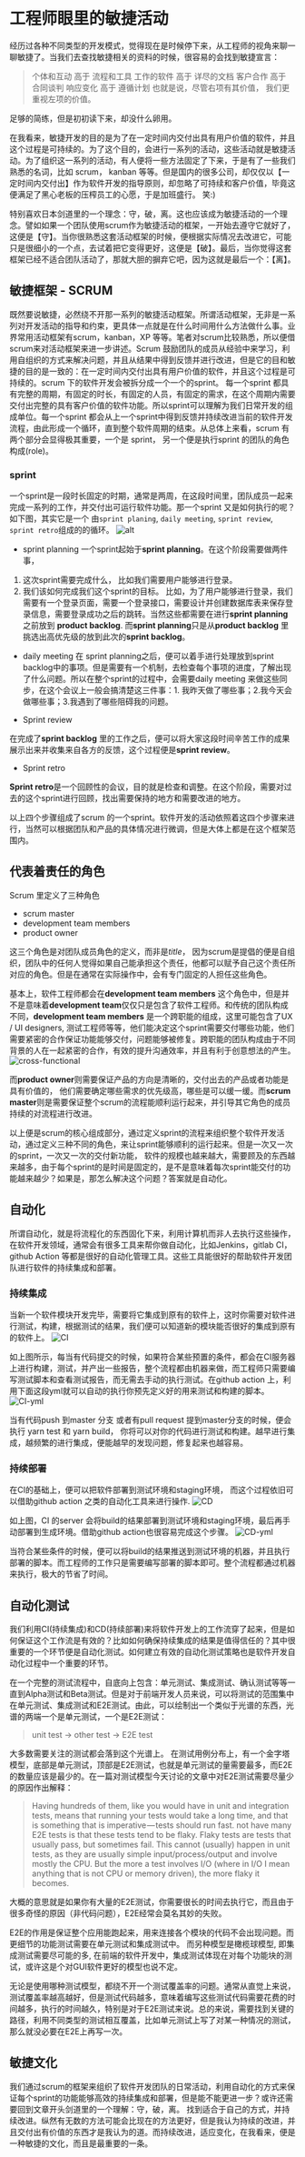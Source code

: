 # 工程师眼里的敏捷活动
经历过各种不同类型的开发模式，觉得现在是时候停下来，从工程师的视角来聊一聊敏捷了。当我们去查找敏捷相关的资料的时候，很容易的会找到敏捷宣言：
> 个体和互动 高于 流程和工具
工作的软件 高于 详尽的文档
客户合作 高于 合同谈判
响应变化 高于 遵循计划
也就是说，尽管右项有其价值，
我们更重视左项的价值。

足够的简练，但是初初读下来，却没什么卵用。

在我看来，敏捷开发的目的是为了在一定时间内交付出具有用户价值的软件，并且这个过程是可持续的。为了这个目的，会进行一系列的活动，这些活动就是敏捷活动。为了组织这一系列的活动，有人便将一些方法固定了下来，于是有了一些我们熟悉的名词，比如 scrum， kanban 等等。但是国内的很多公司，却仅仅以【一定时间内交付出】作为软件开发的指导原则，却忽略了可持续和客户价值，毕竟这便满足了黑心老板的压榨员工的心愿，于是加班盛行。 笑:)

特别喜欢日本剑道里的一个理念：守，破，离。这也应该成为敏捷活动的一个理念。譬如如果一个团队使用scrum作为敏捷活动的框架，一开始去遵守它就好了，这便是【守】。当你很熟悉这套活动框架的时候，便根据实际情况去改进它，可能只是很细小的一个点，去试着把它变得更好，这便是【破】。最后，当你觉得这套框架已经不适合团队活动了，那就大胆的摒弃它吧，因为这就是最后一个：【离】。

## 敏捷框架 - SCRUM
既然要说敏捷，必然绕不开那一系列的敏捷活动框架。所谓活动框架，无非是一系列对开发活动的指导和约束，更具体一点就是在什么时间用什么方法做什么事。业界常用活动框架有scrum，kanban，XP 等等。笔者对scrum比较熟悉，所以便借scrum来对活动框架来进一步讲述。Scrum 鼓励团队的成员从经验中来学习，利用自组织的方式来解决问题，并且从结果中得到反馈并进行改进，但是它的目和敏捷的目的是一致的：在一定时间内交付出具有用户价值的软件，并且这个过程是可持续的。scrum 下的软件开发会被拆分成一个一个的sprint。 每一个sprint 都具有完整的周期，有固定的时长，有固定的人员，有固定的需求，在这个周期内需要交付出完整的具有客户价值的软件功能。所以sprint可以理解为我们日常开发的组成单位。每一个sprint 都会从上一个sprint中得到反馈并持续改进当前的软件开发流程，由此形成一个循环，直到整个软件周期的结束。从总体上来看，scrum 有两个部分会显得极其重要，一个是 sprint， 另一个便是执行sprint 的团队的角色构成(role)。

### sprint
一个sprint是一段时长固定的时期，通常是两周，在这段时间里，团队成员一起来完成一系列的工作，并交付出可运行软件功能。那一个sprint 又是如何执行的呢？如下图，其实它是一个 由`sprint planing`, `daily meeting`, `sprint review`, `sprint retro`组成的的循环。
![alt](./images/sprint.png)

- sprint planning
一个sprint起始于**sprint planning**。在这个阶段需要做两件事，
 1. 这次sprint需要完成什么， 比如我们需要用户能够进行登录。
 2. 我们该如何完成我们这个sprint的目标。 比如，为了用户能够进行登录，我们需要有一个登录页面，需要一个登录接口，需要设计并创建数据库表来保存登录信息，需要登录成功之后的跳转。当然这些都需要在进行**sprint planning** 之前放到 **product backlog**. 而**sprint planning**只是从**product backlog** 里挑选出高优先级的放到此次的**sprint backlog**。

- daily meeting
在 sprint planning之后，便可以着手进行处理放到sprint backlog中的事项。但是需要有一个机制，去检查每个事项的进度，了解出现了什么问题。所以在整个sprint的过程中，会需要daily meeting 来做这些同步，在这个会议上一般会搞清楚这三件事：1. 我昨天做了哪些事；2.我今天会做哪些事；3.我遇到了哪些阻碍我的问题。

- Sprint review

在完成了**sprint backlog** 里的工作之后，便可以将大家这段时间辛苦工作的成果展示出来并收集来自各方的反馈，这个过程便是**sprint review**。

- Sprint retro

**Sprint retro**是一个回顾性的会议，目的就是检查和调整。在这个阶段，需要对过去的这个sprint进行回顾，找出需要保持的地方和需要改进的地方。

以上四个步骤组成了scrum 的一个sprint。软件开发的活动依照着这四个步骤来进行，当然可以根据团队和产品的具体情况进行微调，但是大体上都是在这个框架范围内。

## 代表着责任的角色

Scrum 里定义了三种角色
- scrum master
- development team members
- product owner

这三个角色是对团队成员角色的定义，而非是*title*， 因为scrum是提倡的便是自组织，团队中的任何人觉得如果自己能承担这个责任，他都可以赋予自己这个责任所对应的角色。但是在通常在实际操作中，会有专门固定的人担任这些角色。

基本上，软件工程师都会在**development team members** 这个角色中，但是并不是意味着**development team**仅仅只是包含了软件工程师。和传统的团队构成不同，**development team members** 是一个跨职能的组成，这里可能包含了UX / UI designers, 测试工程师等等，他们能决定这个sprint需要交付哪些功能，他们需要紧密的合作保证功能能够交付，问题能够被修复。跨职能的团队构成由于不同背景的人在一起紧密的合作，有效的提升沟通效率，并且有利于创意想法的产生。
![cross-functional](./images/cross-functional.png)

而**product owner**则需要保证产品的方向是清晰的，交付出去的产品或者功能是具有价值的， 他们需要确定哪些需求的优先级高，哪些是可以缓一缓。而**scrum master**则是需要保证整个scrum的流程能顺利运行起来，并引导其它角色的成员持续的对流程进行改进。

以上便是scrum的核心组成部分，通过定义sprint的流程来组织整个软件开发活动，通过定义三种不同的角色，来让sprint能够顺利的运行起来。但是一次又一次的sprint，一次又一次的交付新功能， 软件的规模也越来越大，需要顾及的东西越来越多，由于每个sprint的是时间是固定的，是不是意味着每次sprint能交付的功能越来越少？如果是，那怎么解决这个问题？答案就是自动化。

## 自动化

所谓自动化，就是将流程化的东西固化下来，利用计算机而非人去执行这些操作，在软件开发领域，通常会有很多工具来帮你做自动化，比如Jenkins，gitlab CI， github Action 等都是很好的自动化管理工具。这些工具能很好的帮助软件开发团队进行软件的持续集成和部署。

### 持续集成

当新一个软件模块开发完毕，需要将它集成到原有的软件上，这时你需要对软件进行测试，构建，根据测试的结果，我们便可以知道新的模块能否很好的集成到原有的软件上。
![CI](./images/ci.jpg)

如上图所示，每当有代码提交的时候，如果符合某些预置的条件，都会在CI服务器上进行构建，测试，并产出一些报告，整个流程都由机器来做，而工程师只需要编写测试脚本和查看测试报告，而无需去手动的执行测试。在github action 上，利用下面这段yml就可以自动的执行你预先定义好的用来测试和构建的脚本。
![CI-yml](./images/ci-action.png)

当有代码push 到master 分支 或者有pull request 提到master分支的时候，便会执行 yarn test 和 yarn build， 你将可以对你的代码进行测试和构建。越早进行集成，越频繁的进行集成，便能越早的发现问题，修复起来也越容易。

### 持续部署
在CI的基础上，便可以把软件部署到测试环境和staging环境， 而这个过程依旧可以借助github action 之类的自动化工具来进行操作.
![CD](./images/cd.png)

如上图，CI 的server 会将build的结果部署到测试环境和staging环境，最后再手动部署到生成环境。借助github action也很容易完成这个步骤。
![CD-yml](./images/cd-action.png)

当符合某些条件的时候，便可以将build的结果推送到测试环境的机器，并且执行部署的脚本。而工程师的工作只是需要编写部署的脚本即可。整个流程都通过机器来执行，极大的节省了时间。

## 自动化测试

我们利用CI(持续集成)和CD(持续部署)来将软件开发上的工作流穿了起来，但是如何保证这个工作流是有效的？比如如何确保持续集成的结果是值得信任的？其中很重要的一个环节便是自动化测试。如何建立有效的自动化测试策略也是软件开发自动化过程中一个重要的环节。

在一个完整的测试流程中，自底向上包含：单元测试、集成测试、确认测试等等一直到Alpha测试和Beta测试。但是对于前端开发人员来说，可以将测试的范围集中在单元测试、集成测试和E2E测试。由此，可以绘制出一个类似于光谱的东西，光谱的两端一个是单元测试，一个是E2E测试：
> unit test -> other test -> E2E test

大多数需要关注的测试都会落到这个光谱上。
在测试用例分布上，有一个金字塔模型，底部是单元测试，顶部是E2E测试，也就是单元测试的量需要最多，而E2E的数量应该是最少的。在一篇对测试模型今天讨论的文章中对E2E测试需要尽量少的原因作出解释：
> Having hundreds of them, like you would have in unit and integration tests, means that running your tests would take a long time, and that is something that is imperative — tests should run fast.
not have many E2E tests is that these tests tend to be flaky. Flaky tests are tests that usually pass, but sometimes fail. This cannot (usually) happen in unit tests, as they are usually simple input/process/output and involve mostly the CPU. But the more a test involves I/O (where in I/O I mean anything that is not CPU or memory driven), the more flaky it becomes.

大概的意思就是如果你有大量的E2E测试，你需要很长的时间去执行它，而且由于很多奇怪的原因（非代码问题），E2E经常会莫名其妙的失败。

E2E的作用是保证整个应用能跑起来，用来连接各个模块的代码不会出现问题。而更细节的功能测试需要在单元测试和集成测试中。
而另种模型是橄榄球模型, 即集成测试需要尽可能的多, 在前端的软件开发中，集成测试体现在对每个功能块的测试，或许这是个对GUI软件更好的模型也说不定。

无论是使用哪种测试模型，都绕不开一个测试覆盖率的问题。通常从直觉上来说，测试覆盖率越高越好，但是测试代码越多，意味着编写这些测试代码需要花费的时间越多，执行的时间越久，特别是对于E2E测试来说。总的来说，需要找到关键的路径，利用不同类型的测试相互覆盖，比如单元测试上写了对某一种情况的测试，那么就没必要在E2E上再写一次。

## 敏捷文化
我们通过scrum的框架来组织了软件开发团队的日常活动，利用自动化的方式来保证每个sprint的功能能够高效的持续集成和部署，但是能不能更进一步？或许还需要回到文章开头剑道里的一个理解：守，破，离。 找到适合于自己的方式，并持续改进。纵然有无数的方法可能会比现在的方法更好，但是我认为持续的改进，并且交付出有价值的东西才是我认为的道。而持续改进，适应变化，在我看来，便是一种敏捷的文化，而且是最重要的一条。

